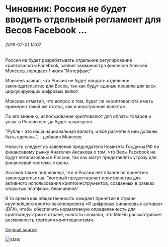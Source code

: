 # Чиновник: Россия не будет вводить отдельный регламент для Весов Facebook ...

###### 2019-07-01 15:07

Россия не будет разрабатывать отдельное регулирование криптовалюты Facebook, заявил замминистра финансов Алексей Моисеев, передает 1 июля "Интерфакс"

Моисеев заявил, что Россия не будет вводить отдельное законодательство для Весов, так как будут единые правила для всех циркулирующих цифровых валют.

Моисеев отметил, что вопрос в том, будет ли «криптовалюта иметь примерно такой же статус, как и иностранная валюта».

По его мнению, использование криптовалют для оплаты товаров и услуг в России всегда будет запрещено.

"Рубль - это наша национальная валюта, и все расчеты в ней должны быть сделаны", - добавил Моисеев.

Новость следует из заявления председателя Комитета Госдумы РФ по финансовому рынку Анатолия Аксакова о том, что Весы Facebook не будут легализованы в России, так как могут представлять угрозу для финансовой системы страны.

Аксаков также подчеркнул, что в России нет планов по принятию законодательства, "который предоставляет пространство для активного использования криптоинструментов, созданных в рамках открытых платформ, блокчейнов".

В то время как общественность ожидает принятия в стране крупнейшего крипто-законопроекта «О цифровых финансовых активах» (DFA), чтобы обеспечить нормативную определенность для криптоиндустрии в стране, новости сломали, что MinFin рассматривает возможность торговли криптовалютами.

[Original source](https://cointelegraph.com/news/official-russia-will-not-introduce-separate-regulation-for-facebooks-libra)

![stats](https://c.statcounter.com/11760860/0/a89fa40b/1/ "stats")